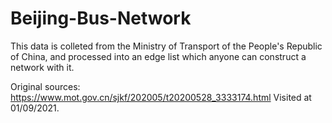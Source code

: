 # Beijing-Bus-Network

This data is colleted from the Ministry of Transport of the People's Republic of China, and processed into an edge list which anyone can construct a network with it.

Original sources:
https://www.mot.gov.cn/sjkf/202005/t20200528_3333174.html
Visited at 01/09/2021.
